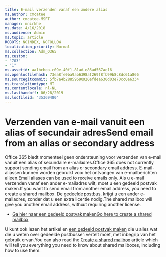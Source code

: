 ```yaml
---
title: E-mail verzenden vanaf een andere alias
ms.author: cmcatee
author: cmcatee-MSFT
manager: mnirkhe
ms.date: 4/16/2018
ms.audience: Admin
ms.topic: article
ROBOTS: NOINDEX, NOFOLLOW
localization_priority: Normal
ms.collection: Adm_O365
ms.custom:
- "703"
- "1"
ms.assetid: aa1bcbea-c09e-40f1-81ad-e86ad567ae16
ms.openlocfilehash: 73ea8fe0ba9ab6398af269f8fb99b8c8dc61a866
ms.sourcegitcommit: 5fb7a4b28859690020efdea630d03e70cc0e6334
ms.translationtype: MT
ms.contentlocale: nl-NL
ms.lasthandoff: 06/28/2019
ms.locfileid: "35369480"
---
```

# <a name="send-email-from-an-alias-or-secondary-address"></a><span data-ttu-id="710e7-102">Verzenden van e-mail vanuit een alias of secundair adres</span><span class="sxs-lookup"><span data-stu-id="710e7-102">Send email from an alias or secondary address</span></span>

<span data-ttu-id="710e7-103">Office 365 biedt momenteel geen ondersteuning voor verzenden van e-mail vanuit een alias of secundaire e-mailadres.</span><span class="sxs-lookup"><span data-stu-id="710e7-103">Office 365 does not currently support sending email from an alias or secondary email address.</span></span> <span data-ttu-id="710e7-104">E-mail-aliassen kunnen worden gebruikt voor het ontvangen van e-mailberichten alleen.</span><span class="sxs-lookup"><span data-stu-id="710e7-104">Email aliases can be used to receive emails only.</span></span> <span data-ttu-id="710e7-105">Als u e-mail verzenden vanaf een ander e-mailadres wilt, moet u een gedeeld postvak maken.</span><span class="sxs-lookup"><span data-stu-id="710e7-105">If you want to send email from another email address, you need to create a shared mailbox.</span></span> <span data-ttu-id="710e7-106">De gedeelde postbus, krijgt u een ander e-mailadres, zonder dat u een extra licentie nodig.</span><span class="sxs-lookup"><span data-stu-id="710e7-106">The shared mailbox will give you another email address, without requiring another license.</span></span>
  
- [<span data-ttu-id="710e7-107">Ga hier naar een gedeeld postvak maken</span><span class="sxs-lookup"><span data-stu-id="710e7-107">Go here to create a shared mailbox</span></span>](https://portal.office.com/AdminPortal/Home#/AssistedGuide/addemailoptions)

<span data-ttu-id="710e7-108">U kunt ook lezen het artikel en [een gedeeld postvak maken](https://support.office.com/article/871a246d-3acd-4bba-948e-5de8be0544c9) die u alles wat die u weten over gedeelde postbussen vertelt moet, met inbegrip van het gebruik ervan.</span><span class="sxs-lookup"><span data-stu-id="710e7-108">You can also read the [Create a shared mailbox](https://support.office.com/article/871a246d-3acd-4bba-948e-5de8be0544c9) article which will tell you everything you need to know about shared mailboxes, including how to use them.</span></span>
